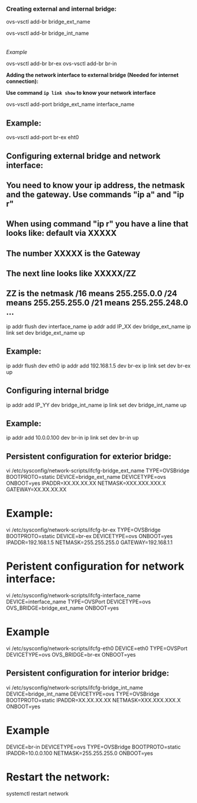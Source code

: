 ### **Creating external and internal bridge:**

ovs-vsctl add-br bridge_ext_name

ovs-vsctl add-br bridge_int_name
<br />
<br />
<br />
_Example_

ovs-vsctl add-br br-ex
ovs-vsctl add-br br-in



**Adding the network interface to external bridge (Needed for internet connection):**

**Use command `ip link show` to know your network interface**

ovs-vsctl add-port bridge_ext_name interface_name

## Example:

ovs-vsctl add-port br-ex eht0



## Configuring external bridge and network interface:
## You need to know your ip address, the netmask and the gateway. Use commands "ip a" and "ip r"
## When using command "ip r" you have a line that looks like: default via XXXXX
## The number XXXXX is the Gateway
## The next line looks like XXXXX/ZZ
## ZZ is the netmask      /16 means 255.255.0.0  /24 means 255.255.255.0  /21 means 255.255.248.0  ...

ip addr flush dev interface_name
ip addr add IP_XX dev bridge_ext_name
ip link set dev bridge_ext_name up

## Example:

ip addr flush dev eth0
ip addr add 192.168.1.5 dev br-ex
ip link set dev br-ex up


## Configuring internal bridge

ip addr add IP_YY dev bridge_int_name
ip link set dev bridge_int_name up

## Example:

ip addr add 10.0.0.100 dev br-in
ip link set dev br-in up



## Persistent configuration for exterior bridge:

vi /etc/sysconfig/network-scripts/ifcfg-bridge_ext_name
TYPE=OVSBridge
BOOTPROTO=static
DEVICE=bridge_ext_name
DEVICETYPE=ovs
ONBOOT=yes
IPADDR=XX.XX.XX.XX
NETMASK=XXX.XXX.XXX.X
GATEWAY=XX.XX.XX.XX

# Example:

vi /etc/sysconfig/network-scripts/ifcfg-br-ex
TYPE=OVSBridge
BOOTPROTO=static
DEVICE=br-ex
DEVICETYPE=ovs
ONBOOT=yes
IPADDR=192.168.1.5
NETMASK=255.255.255.0
GATEWAY=192.168.1.1


# Peristent configuration for network interface:

vi /etc/sysconfig/network-scripts/ifcfg-interface_name
DEVICE=interface_name
TYPE=OVSPort
DEVICETYPE=ovs
OVS_BRIDGE=bridge_ext_name
ONBOOT=yes

# Example

vi /etc/sysconfig/network-scripts/ifcfg-eth0
DEVICE=eth0
TYPE=OVSPort
DEVICETYPE=ovs
OVS_BRIDGE=br-ex
ONBOOT=yes


## Persistent configuration for interior bridge:

vi /etc/sysconfig/network-scripts/ifcfg-bridge_int_name
DEVICE=bridge_int_name
DEVICETYPE=ovs
TYPE=OVSBridge
BOOTPROTO=static
IPADDR=XX.XX.XX.XX
NETMASK=XXX.XXX.XXX.X
ONBOOT=yes

# Example

DEVICE=br-in
DEVICETYPE=ovs
TYPE=OVSBridge
BOOTPROTO=static
IPADDR=10.0.0.100
NETMASK=255.255.255.0
ONBOOT=yes



# Restart the network:

systemctl restart network
